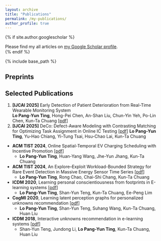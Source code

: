 ```yaml
---
layout: archive
title: "Publications"
permalink: /my-publications/
author_profile: true
---
```


{% if site.author.googlescholar %}
  <div class="wordwrap">Please find my all articles on <a href="{{site.author.googlescholar}}">my Google Scholar profile</a>.</div>
{% endif %}

{% include base_path %}

Preprints
-----



Selected Publications
-----
1. **[IJCAI 2025]** Early Detection of Patient Deterioration from Real-Time Wearable Monitoring System<br />
**Lo Pang-Yun Ting**, Hong-Pei Chen, An-Shan Liu, Chun-Yin Yeh, Po-Lin Chen, Kun-Ta Chuang [[pdf](https://arxiv.org/pdf/2505.01305?)]
3. **[IJCAI 2025]** DeCo: Defect-Aware Modeling with Contrasting Matching for Optimizing Task Assignment in Online IC Testing [[pdf](https://arxiv.org/pdf/2505.00278)]
**Lo Pang-Yun Ting**, Yu-Hao Chiang, Yi-Tung Tsai, Hsu-Chao Lai, Kun-Ta Chuang
- **ACM TIST 2024**, Online Spatial-Temporal EV Charging Scheduling with Incentive Promotion [[pdf](https://dl.acm.org/doi/full/10.1145/3678180)]
  - **Lo Pang-Yun Ting**, Huan-Yang Wang, Jhe-Yun Jhang, Kun-Ta Chuang
- **ACM TIST 2024**, An Explore–Exploit Workload-Bounded Strategy for Rare Event Detection in Massive Energy Sensor Time Series [[pdf](https://dl.acm.org/doi/full/10.1145/3657641)]
  - **Lo Pang-Yun Ting**, Rong Chao, Chai-Shi Chang, Kun-Ta Chuang
- **ICDM 2020**, Learning personal conscientiousness from footprints in E-learning systems [[pdf](https://ieeexplore.ieee.org/stamp/stamp.jsp?arnumber=9338404)]
  - **Lo Pang-Yun Ting**, Shan-Yun Teng, Kun-Ta Chuang, Ee-Peng Lim
- **CogMI 2020**, Learning latent perception graphs for personalized unknowns recommendation [[pdf](https://ieeexplore.ieee.org/stamp/stamp.jsp?arnumber=9319281)]
  - **Lo Pang-Yun Ting**, Shan-Yun Teng, Suhang Wang, Kun-Ta Chuang, Huan Liu
- **ICDM 2018**, Interactive unknowns recommendation in e-learning systems [[pdf](https://ieeexplore.ieee.org/stamp/stamp.jsp?arnumber=8594874)]
  - Shan-Yun Teng, Jundong Li, **Lo Pang-Yun Ting**, Kun-Ta Chuang, Huan Liu



